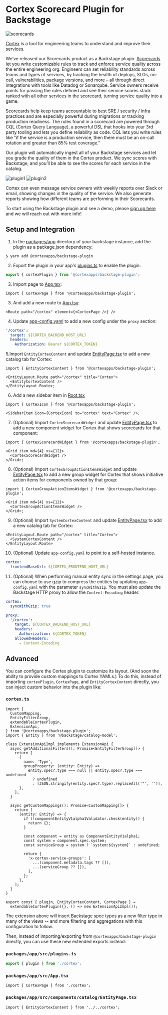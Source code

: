 # Cortex Scorecard Plugin for Backstage

![scorecards](./docs/screen1.png?raw=true)

[Cortex](https://www.getcortexapp.com/) is a tool for engineering teams to understand
and improve their services.

We’ve released our Scorecards product as a Backstage plugin.
[Scorecards](https://www.getcortexapp.com/products/scorecard) let you write
customizable rules to track and enforce service quality across the entire engineering org. Engineers can set reliability
standards across teams and types of services, by tracking the health of deploys, SLOs, on-call, vulnerabilities,
package versions, and more – all through direct integrations with tools like Datadog or Sonarqube. Service owners
receive points for passing the rules defined and see their service scores stack ranked with all other services in the
scorecard, turning service quality into a game.

Scorecards help keep teams accountable to best SRE / security / infra practices and are
especially powerful during migrations or tracking production readiness. The rules found
in a scorecard are powered through CQL (Cortex Query Language), a powerful DSL that
hooks into your 3rd party tooling and lets you define reliability as code. CQL lets
you write rules like "if the service is a production service, then there must be
an on-call rotation and greater than 85% test coverage."

Our plugin will automatically ingest all of your Backstage services and let you grade
the quality of them in the Cortex product. We sync scores with Backstage, and you’ll be
able to see the scores for each service in the catalog.

![plugin1](./docs/screen2.png?raw=true)
![plugin2](./docs/screen3.png?raw=true)

Cortex can even message service owners with weekly reports over Slack or email, showing changes in the
quality of the service. We also generate reports showing how different teams are
performing in their Scorecards.

To start using the Backstage plugin and see a demo, please [sign up here](https://www.getcortexapp.com/demo) and we will
reach out with more info!

## Setup and Integration

1. In the [packages/app](https://github.com/backstage/backstage/blob/master/packages/app/) directory of your backstage
   instance, add the plugin as a package.json dependency:

```shell
$ yarn add @cortexapps/backstage-plugin
```

2. Export the plugin in your app's [plugins.ts](https://github.com/backstage/backstage/blob/master/packages/app/src/plugins.ts)
   to enable the plugin:

```ts
export { cortexPlugin } from '@cortexapps/backstage-plugin';
```

3. Import page to [App.tsx](https://github.com/backstage/backstage/blob/master/packages/app/src/App.tsx):

```tsx
import { CortexPage } from '@cortexapps/backstage-plugin';
```

3. And add a new route to [App.tsx](https://github.com/backstage/backstage/blob/master/packages/app/src/App.tsx):

```tsx
<Route path="/cortex" element={<CortexPage />} />
```

4. Update [app-config.yaml](https://github.com/backstage/backstage/blob/master/app-config.yaml#L54) to add a new config under
   the `proxy` section:

```yaml
'/cortex':
  target: ${CORTEX_BACKEND_HOST_URL}
  headers:
    Authorization: Bearer ${CORTEX_TOKEN}
```

5.Import `EntityCortexContent` and update [EntityPage.tsx](https://github.com/backstage/backstage/blob/master/packages/app/src/components/catalog/EntityPage.tsx) to add a new catalog tab for Cortex:

```tsx
import { EntityCortexContent } from '@cortexapps/backstage-plugin';

<EntityLayout.Route path="/cortex" title="Cortex">
  <EntityCortexContent />
</EntityLayout.Route>;
```

6. Add a new sidebar item in [Root.tsx](https://github.com/backstage/backstage/blob/master/packages/app/src/components/Root/Root.tsx)

```tsx
import { CortexIcon } from '@cortexapps/backstage-plugin';

<SidebarItem icon={CortexIcon} to="cortex" text="Cortex" />;
```

7. (Optional) Import `CortexScorecardWidget` and update [EntityPage.tsx](https://github.com/backstage/backstage/blob/master/packages/app/src/components/catalog/EntityPage.tsx) to add a new component widget for Cortex that shows scorecards for that component:

```tsx
import { CortexScorecardWidget } from '@cortexapps/backstage-plugin';

<Grid item md={4} xs={12}>
  <CortexScorecardWidget />
</Grid>;
```

8. (Optional) Import `CortexGroupActionItemsWidget` and update [EntityPage.tsx](https://github.com/backstage/backstage/blob/master/packages/app/src/components/catalog/EntityPage.tsx) to add a new group widget for Cortex that shows initiative action items for components owned by that group:

```tsx
import { CortexGroupActionItemsWidget } from '@cortexapps/backstage-plugin';

<Grid item md={4} xs={12}>
  <CortexGroupActionItemsWidget />
</Grid>;
```

9. (Optional) Import `SystemCortexContent` and update [EntityPage.tsx](https://github.com/backstage/backstage/blob/master/packages/app/src/components/catalog/EntityPage.tsx) to add a new catalog tab for Cortex:

```tsx
<EntityLayout.Route path="/cortex" title="Cortex">
  <SystemCortexContent />
</EntityLayout.Route>
```

10. (Optional) Update `app-config.yaml` to point to a self-hosted instance.

```yaml
cortex:
  frontendBaseUrl: ${CORTEX_FRONTEND_HOST_URL}
```

11. (Optional) When performing manual entity sync in the settings page, you can choose to use gzip to compress the entities by updating `app-config.yaml` with the parameter `syncWithGzip`. You must also update the Backstage HTTP proxy to allow the `Content-Encoding` header.

```yaml
cortex:
  syncWithGzip: true
```

```yaml
proxy:
  '/cortex':
    target: ${CORTEX_BACKEND_HOST_URL}
    headers:
      Authorization: ${CORTEX_TOKEN}
    allowedHeaders:
      - Content-Encoding
```

## Advanced

You can configure the Cortex plugin to customize its layout. (And soon the ability to provide custom mappings to Cortex YAMLs.)
To do this, instead of importing `cortexPlugin`, `CortexPage`, and `EntityCortexContent` directly, you can inject custom behavior into the plugin like:

### **`cortex.ts`**

```tsx
import {
  CustomMapping,
  EntityFilterGroup,
  extendableCortexPlugin,
  ExtensionApi,
} from '@cortexapps/backstage-plugin';
import { Entity } from '@backstage/catalog-model';

class ExtensionApiImpl implements ExtensionApi {
  async getAdditionalFilters(): Promise<EntityFilterGroup[]> {
    return [
      {
        name: 'Type',
        groupProperty: (entity: Entity) =>
          entity.spec?.type === null || entity.spec?.type === undefined
            ? undefined
            : [JSON.stringify(entity.spec?.type).replaceAll('"', '')],
      },
    ];
  }

  async getCustomMappings(): Promise<CustomMapping[]> {
    return [
      (entity: Entity) => {
        if (!componentEntityV1alpha1Validator.check(entity)) {
          return {};
        }

        const component = entity as ComponentEntityV1alpha1;
        const system = component.spec.system;
        const serviceGroup = system ? `system:${system}` : undefined;

        return {
          'x-cortex-service-groups': [
            ...(component.metadata.tags ?? []),
            ...(serviceGroup ?? []),
          ],
        };
      },
    ];
  }
}

export const { plugin, EntityCortexContent, CortexPage } =
  extendableCortexPlugin({}, () => new ExtensionApiImpl());
```

The extension above will insert Backstage spec types as a new filter type in many of the views -- and more filtering and aggregations with this configuration to follow.

Then, instead of importing/exporting from `@cortexapps/backstage-plugin` directly, you can use these new extended exports instead:

### **`packages/app/src/plugins.ts`**

```ts
export { plugin } from './cortex';
```

### **`packages/app/src/App.tsx`**

```tsx
import { CortexPage } from './cortex';
```

### **`packages/app/src/components/catalog/EntityPage.tsx`**

```tsx
import { EntityCortexContent } from '../../cortex';
```
